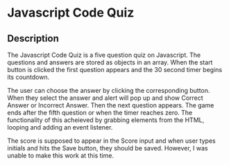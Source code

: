 # Javascript Code Quiz

## Description

The Javascript Code Quiz is a five question quiz on Javascript. The questions and answers
are stored as objects in an array. When the start button is clicked the first question
appears and the 30 second timer begins its countdown. 

The user can choose the answer by clicking the corresponding button. When they select the 
answer and alert will pop up and show Correct Answer or Incorrect Answer. Then the next question
appears. The game ends after the fifth question or when the timer reaches zero. The functionality
of this acheieved by grabbing elements from the HTML, looping and adding an event listener.

The score is supposed to appear in the Score input and when user types initials and hits
the Save button, they should be saved. However, I was unable to make this work at 
this time. 
